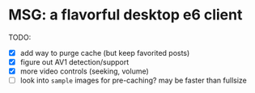 # MSG: a flavorful desktop e6 client

TODO:
- [X] add way to purge cache (but keep favorited posts)
- [X] figure out AV1 detection/support
- [X] more video controls (seeking, volume)
- [ ] look into `sample` images for pre-caching? may be faster than fullsize
